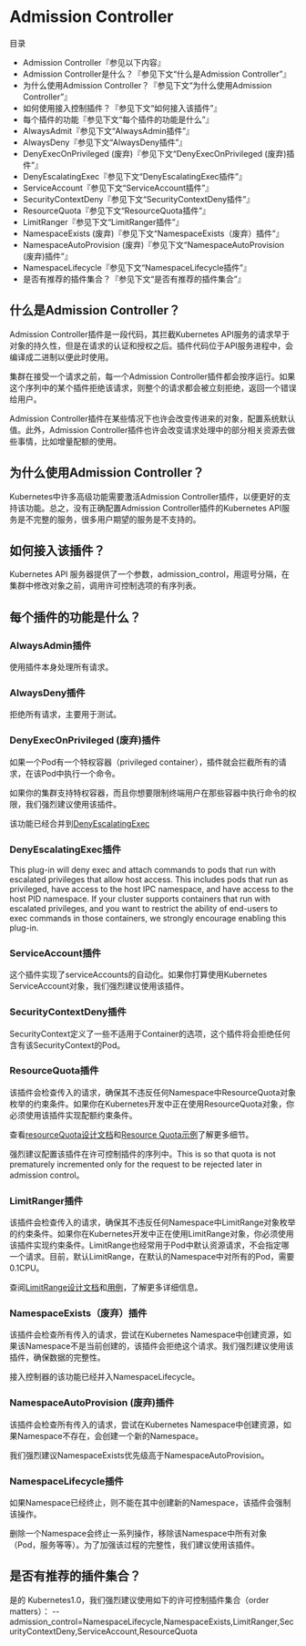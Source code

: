 # **Admission Controller**
目录
- Admission Controller『参见以下内容』
 - Admission Controller是什么？『参见下文“什么是Admission Controller”』
 - 为什么使用Admission Controller？『参见下文“为什么使用Admission Controller”』
 - 如何使用接入控制插件？『参见下文“如何接入该插件”』
 - 每个插件的功能『参见下文“每个插件的功能是什么”』
 - AlwaysAdmit『参见下文“AlwaysAdmin插件”』
 - AlwaysDeny『参见下文“AlwaysDeny插件”』
 - DenyExecOnPrivileged (废弃)『参见下文“DenyExecOnPrivileged (废弃)插件”』
 - DenyEscalatingExec『参见下文“DenyEscalatingExec插件”』
 - ServiceAccount『参见下文“ServiceAccount插件”』
 - SecurityContextDeny『参见下文“SecurityContextDeny插件”』
 - ResourceQuota『参见下文“ResourceQuota插件”』
 - LimitRanger『参见下文“LimitRanger插件”』
 - NamespaceExists (废弃)『参见下文“NamespaceExists（废弃）插件”』
 - NamespaceAutoProvision (废弃)『参见下文“NamespaceAutoProvision (废弃)插件”』
 - NamespaceLifecycle『参见下文“NamespaceLifecycle插件”』
 - 是否有推荐的插件集合？『参见下文“是否有推荐的插件集合”』

## **什么是Admission Controller？**
Admission Controller插件是一段代码，其拦截Kubernetes API服务的请求早于对象的持久性，但是在请求的认证和授权之后。插件代码位于API服务进程中，会编译成二进制以便此时使用。

集群在接受一个请求之前，每一个Admission Controller插件都会按序运行。如果这个序列中的某个插件拒绝该请求，则整个的请求都会被立刻拒绝，返回一个错误给用户。

Admission Controller插件在某些情况下也许会改变传进来的对象，配置系统默认值。此外，Admission Controller插件也许会改变请求处理中的部分相关资源去做些事情，比如增量配额的使用。

## **为什么使用Admission Controller？**
Kubernetes中许多高级功能需要激活Admission Controller插件，以便更好的支持该功能。总之，没有正确配置Admission Controller插件的Kubernetes API服务是不完整的服务，很多用户期望的服务是不支持的。

## **如何接入该插件？**
Kubernetes API 服务器提供了一个参数，admission_control，用逗号分隔，在集群中修改对象之前，调用许可控制选项的有序列表。

## **每个插件的功能是什么？**

### ****AlwaysAdmin插件****

使用插件本身处理所有请求。

### ****AlwaysDeny插件****

拒绝所有请求，主要用于测试。

### ****DenyExecOnPrivileged (废弃)插件****
如果一个Pod有一个特权容器（privileged container），插件就会拦截所有的请求，在该Pod中执行一个命令。

如果你的集群支持特权容器，而且你想要限制终端用户在那些容器中执行命令的权限，我们强烈建议使用该插件。

该功能已经合并到[DenyEscalatingExec]()

### ****DenyEscalatingExec插件****
This plug-in will deny exec and attach commands to pods that run with escalated privileges that allow host access. This includes pods that run as privileged, have access to the host IPC namespace, and have access to the host PID namespace.
If your cluster supports containers that run with escalated privileges, and you want to restrict the ability of end-users to exec commands in those containers, we strongly encourage enabling this plug-in.
### ****ServiceAccount插件****
这个插件实现了serviceAccounts的自动化。如果你打算使用Kubernetes ServiceAccount对象，我们强烈建议使用该插件。

### ****SecurityContextDeny插件****

SecurityContext定义了一些不适用于Container的选项，这个插件将会拒绝任何含有该SecurityContext的Pod。

### ****ResourceQuota插件****

该插件会检查传入的请求，确保其不违反任何Namespace中ResourceQuota对象枚举的约束条件。如果你在Kubernetes开发中正在使用ResourceQuota对象，你必须使用该插件实现配额约束条件。

查看[resourceQuota设计文档]()和[Resource Quota示例]()了解更多细节。

强烈建议配置该插件在许可控制插件的序列中。This is so that quota is not prematurely incremented only for the request to be rejected later in admission control。

### ****LimitRanger插件****

该插件会检查传入的请求，确保其不违反任何Namespace中LimitRange对象枚举的约束条件。如果你在Kubernetes开发中正在使用LimitRange对象，你必须使用该插件实现约束条件。LimitRange也经常用于Pod中默认资源请求，不会指定哪一个请求。目前，默认LimitRange，在默认的Namespace中对所有的Pod，需要0.1CPU。

查阅[LimitRange设计文档]()和[用例]()，了解更多详细信息。

### ****NamespaceExists（废弃）插件****
该插件会检查所有传入的请求，尝试在Kubernetes Namespace中创建资源，如果该Namespace不是当前创建的，该插件会拒绝这个请求。我们强烈建议使用该插件，确保数据的完整性。

接入控制器的该功能已经并入NamespaceLifecycle。

### ****NamespaceAutoProvision (废弃)插件****

该插件会检查所有传入的请求，尝试在Kubernetes Namespace中创建资源，如果Namespace不存在，会创建一个新的Namespace。

我们强烈建议NamespaceExists优先级高于NamespaceAutoProvision。

### ****NamespaceLifecycle插件****
如果Namespace已经终止，则不能在其中创建新的Namespace，该插件会强制该操作。

删除一个Namespace会终止一系列操作，移除该Namespace中所有对象（Pod，服务等等）。为了加强该过程的完整性，我们建议使用该插件。

## **是否有推荐的插件集合？**

是的
Kubernetes1.0，我们强烈建议使用如下的许可控制插件集合（order matters）：
--admission_control=NamespaceLifecycle,NamespaceExists,LimitRanger,SecurityContextDeny,ServiceAccount,ResourceQuota
